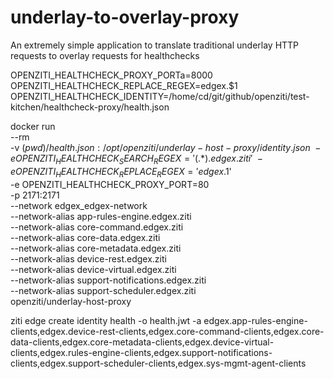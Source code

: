# underlay-to-overlay-proxy
An extremely simple application to translate traditional underlay HTTP requests to overlay requests for healthchecks

OPENZITI_HEALTHCHECK_PROXY_PORTa=8000
OPENZITI_HEALTHCHECK_REPLACE_REGEX=edgex.$1
OPENZITI_HEALTHCHECK_IDENTITY=/home/cd/git/github/openziti/test-kitchen/healthcheck-proxy/health.json

docker run \
    --rm \
    -v $(pwd)/health.json:/opt/openziti/underlay-host-proxy/identity.json \
    -e OPENZITI_HEALTHCHECK_SEARCH_REGEX='(.*).edgex.ziti' \
    -e OPENZITI_HEALTHCHECK_REPLACE_REGEX='edgex.$1' \
    -e OPENZITI_HEALTHCHECK_PROXY_PORT=80 \
    -p 2171:2171 \
    --network edgex_edgex-network \
    --network-alias app-rules-engine.edgex.ziti \
    --network-alias core-command.edgex.ziti \
    --network-alias core-data.edgex.ziti \
    --network-alias core-metadata.edgex.ziti \
    --network-alias device-rest.edgex.ziti \
    --network-alias device-virtual.edgex.ziti \
    --network-alias support-notifications.edgex.ziti \
    --network-alias support-scheduler.edgex.ziti \
    openziti/underlay-host-proxy


ziti edge create identity health -o health.jwt -a edgex.app-rules-engine-clients,edgex.device-rest-clients,edgex.core-command-clients,edgex.core-data-clients,edgex.core-metadata-clients,edgex.device-virtual-clients,edgex.rules-engine-clients,edgex.support-notifications-clients,edgex.support-scheduler-clients,edgex.sys-mgmt-agent-clients







